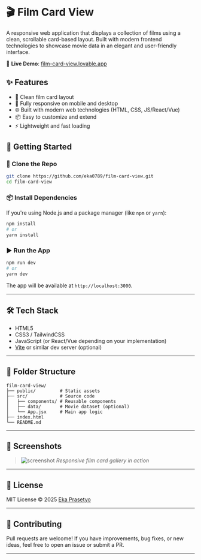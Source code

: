 # 🎬 Film Card View

A responsive web application that displays a collection of films using a clean, scrollable card-based layout. Built with modern frontend technologies to showcase movie data in an elegant and user-friendly interface.

🔗 **Live Demo**: [film-card-view.lovable.app](https://film-card-view.lovable.app/)


## ✨ Features

- 🎥 Clean film card layout
- 📱 Fully responsive on mobile and desktop
- 🌐 Built with modern web technologies (HTML, CSS, JS/React/Vue)
- 📦 Easy to customize and extend
- ⚡ Lightweight and fast loading


## 🚀 Getting Started

### 🔧 Clone the Repo

```bash
git clone https://github.com/eka0789/film-card-view.git
cd film-card-view
````

### 📦 Install Dependencies

If you're using Node.js and a package manager (like `npm` or `yarn`):

```bash
npm install
# or
yarn install
```

### ▶️ Run the App

```bash
npm run dev
# or
yarn dev
```

The app will be available at `http://localhost:3000`.

---

## 🛠️ Tech Stack

* HTML5
* CSS3 / TailwindCSS
* JavaScript (or React/Vue depending on your implementation)
* [Vite](https://vitejs.dev/) or similar dev server (optional)

---

## 📁 Folder Structure

```
film-card-view/
├── public/         # Static assets
├── src/            # Source code
│   ├── components/ # Reusable components
│   ├── data/       # Movie dataset (optional)
│   └── App.jsx     # Main app logic
├── index.html
└── README.md
```

---

## 📸 Screenshots

> ![screenshot](https://film-card-view.lovable.app/screenshot.png)
> *Responsive film card gallery in action*

---

## 📄 License

MIT License © 2025 [Eka Prasetyo](https://github.com/eka0789)

---

## 🤝 Contributing

Pull requests are welcome! If you have improvements, bug fixes, or new ideas, feel free to open an issue or submit a PR.

---
